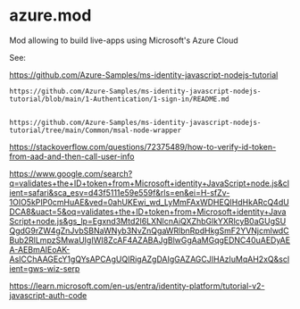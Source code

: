 # azure.mod

Mod allowing to build live-apps using Microsoft's Azure Cloud


See:

https://github.com/Azure-Samples/ms-identity-javascript-nodejs-tutorial

    https://github.com/Azure-Samples/ms-identity-javascript-nodejs-tutorial/blob/main/1-Authentication/1-sign-in/README.md


    https://github.com/Azure-Samples/ms-identity-javascript-nodejs-tutorial/tree/main/Common/msal-node-wrapper


https://stackoverflow.com/questions/72375489/how-to-verify-id-token-from-aad-and-then-call-user-info

https://www.google.com/search?q=validates+the+ID+token+from+Microsoft+identity+JavaScript+node.js&client=safari&sca_esv=d43f5111e59e559f&rls=en&ei=H-sfZv-1OIO5kPIP0cmHuAE&ved=0ahUKEwi_wd_LyMmFAxWDHEQIHdHkARcQ4dUDCA8&uact=5&oq=validates+the+ID+token+from+Microsoft+identity+JavaScript+node.js&gs_lp=Egxnd3Mtd2l6LXNlcnAiQXZhbGlkYXRlcyB0aGUgSUQgdG9rZW4gZnJvbSBNaWNyb3NvZnQgaWRlbnRpdHkgSmF2YVNjcmlwdCBub2RlLmpzSMwaUIgIWI8ZcAF4AZABAJgBlwGgAaMGqgEDNC40uAEDyAEA-AEBmAIEoAK-AsICChAAGEcY1gQYsAPCAgUQIRigAZgDAIgGAZAGCJIHAzIuMqAH2xQ&sclient=gws-wiz-serp

https://learn.microsoft.com/en-us/entra/identity-platform/tutorial-v2-javascript-auth-code


